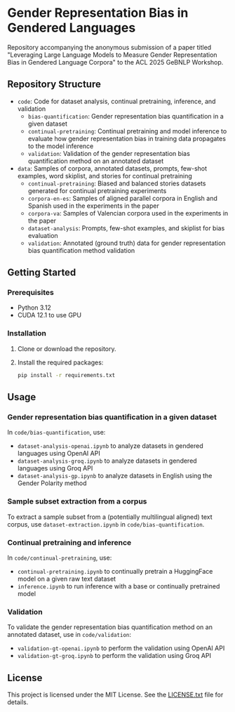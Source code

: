 # Gender Representation Bias in Gendered Languages

Repository accompanying the anonymous submission of a paper titled "Leveraging Large Language Models to Measure Gender Representation Bias in Gendered Language Corpora" to the ACL 2025 GeBNLP Workshop.

## Repository Structure

- `code`: Code for dataset analysis, continual pretraining, inference, and validation
  - `bias-quantification`: Gender representation bias quantification in a given dataset
  - `continual-pretraining`: Continual pretraining and model inference to evaluate how gender representation bias in training data propagates to the model inference
  - `validation`: Validation of the gender representation bias quantification method on an annotated dataset
- `data`: Samples of corpora, annotated datasets, prompts, few-shot examples, word skiplist, and stories for continual pretraining
  - `continual-pretraining`: Biased and balanced stories datasets generated for continual pretraining experiments
  - `corpora-en-es`: Samples of aligned parallel corpora in English and Spanish used in the experiments in the paper
  - `corpora-va`: Samples of Valencian corpora used in the experiments in the paper
  - `dataset-analysis`: Prompts, few-shot examples, and skiplist for bias evaluation
  - `validation`: Annotated (ground truth) data for gender representation bias quantification method validation

## Getting Started

### Prerequisites

- Python 3.12
- CUDA 12.1 to use GPU

### Installation

1. Clone or download the repository.

2. Install the required packages:
    ```bash
    pip install -r requirements.txt
    ```

## Usage

### Gender representation bias quantification in a given dataset

In `code/bias-quantification`, use:
- `dataset-analysis-openai.ipynb` to analyze datasets in gendered languages using OpenAI API
- `dataset-analysis-groq.ipynb` to analyze datasets in gendered languages using Groq API
- `dataset-analysis-gp.ipynb` to analyze datasets in English using the Gender Polarity method

### Sample subset extraction from a corpus

To extract a sample subset from a (potentially multilingual aligned) text corpus, use `dataset-extraction.ipynb` in `code/bias-quantification`.

### Continual pretraining and inference

In `code/continual-pretraining`, use:
- `continual-pretraining.ipynb` to continually pretrain a HuggingFace model on a given raw text dataset
- `inference.ipynb` to run inference with a base or continually pretrained model

### Validation

To validate the gender representation bias quantification method on an annotated dataset, use in `code/validation`:
-  `validation-gt-openai.ipynb` to perform the validation using OpenAI API
-  `validation-gt-groq.ipynb` to perform the validation using Groq API

## License

This project is licensed under the MIT License. See the [LICENSE.txt](LICENSE.txt) file for details.